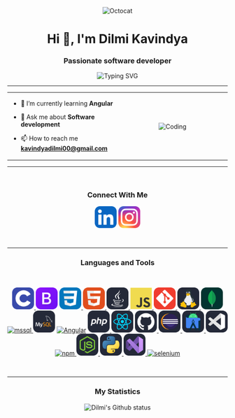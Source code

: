 <p align="center">
  <img src="https://octodex.github.com/images/original.png" alt="Octocat" width="200"/>
</p>

<h1 align="center">Hi 👋, I'm Dilmi Kavindya</h1>
<h3 align="center">Passionate software developer</h3>

<!-- 🔹 Animated Typing Line -->
<p align="center">
  <img src="https://readme-typing-svg.herokuapp.com?font=Fira+Code&pause=1000&color=00C4FF&center=true&vCenter=true&width=500&lines=Always+Learning+New+Things" alt="Typing SVG" />
</p>

---

<table align="center">
<tr border="none">
<td width="50%" align="left">
  
- 🌱 I’m currently learning **Angular**

- 💬 Ask me about **Software development**

- 📫 How to reach me **kavindyadilmi00@gmail.com**

</td>
<td width="50%" align="center">

  <img align="center" alt="Coding" width="450" src="https://www.google.com/url?sa=i&url=https%3A%2F%2Fwww.shutterstock.com%2Fsearch%2Fdigital-computer&psig=AOvVaw12APK6HTKC4BqxHNvCU9if&ust=1758265875044000&source=images&cd=vfe&opi=89978449&ved=0CBUQjRxqFwoTCPDhvvvg4Y8DFQAAAAAdAAAAABAE">

</td>
</tr>
</table>

---

<br> 
<h3 align="center">Connect With Me</h3>
<p align="center">
<a href="https://www.linkedin.com/in/Dilmi-Kavindya" target="blank"><img align="center" src="https://github.com/tandpfun/skill-icons/raw/main/icons/LinkedIn.svg?raw=true" alt="dilmi" height="50" width="50" /></a>
<a href="https://instagram.com/dilmi_k01" target="blank"><img align="center" src="https://github.com/tandpfun/skill-icons/raw/main/icons/Instagram.svg" alt="dilmi" height="50" width="50"/></a>
</p>

<br>

---

<h3 align="center">Languages and Tools</h3><br>
<p align="center">
<a href="https://www.cprogramming.com/" target="_blank" rel="noreferrer"> <img src="https://github.com/tandpfun/skill-icons/raw/main/icons/C.svg" alt="c" width="50" height="50"/> </a>
<a href="https://getbootstrap.com" target="_blank" rel="noreferrer"> <img src="https://github.com/tandpfun/skill-icons/raw/main/icons/Bootstrap.svg" alt="bootstrap" width="50" height="50"/></a> 
<a href="https://www.w3schools.com/css/" target="_blank" rel="noreferrer"> <img src="https://github.com/tandpfun/skill-icons/raw/main/icons/CSS.svg" alt="css3" width="50" height="50"/> </a>
<a href="https://www.w3.org/html/" target="_blank" rel="noreferrer"> <img src="https://github.com/tandpfun/skill-icons/raw/main/icons/HTML.svg" alt="html5" width="50" height="50"/> </a> 
<a href="https://www.java.com" target="_blank" rel="noreferrer"> <img src="https://github.com/tandpfun/skill-icons/raw/main/icons/Java-Dark.svg" alt="java" width="50" height="50"/> </a> 
<a href="https://developer.mozilla.org/en-US/docs/Web/JavaScript" target="_blank" rel="noreferrer"><img src="https://raw.githubusercontent.com/devicons/devicon/master/icons/javascript/javascript-original.svg" alt="javascript" width="50" height="50"/> </a> 
<a href="https://git-scm.com/" target="_blank" rel="noreferrer"> <img src="https://github.com/tandpfun/skill-icons/raw/main/icons/Git.svg" alt="git" width="50" height="50"/> </a>
<a href="https://www.linux.org/" target="_blank" rel="noreferrer"> <img src="https://github.com/tandpfun/skill-icons/raw/main/icons/Linux-Dark.svg" alt="linux" width="50" height="50"/> </a> 
<a href="https://www.mongodb.com/" target="_blank" rel="noreferrer"> <img src="https://github.com/tandpfun/skill-icons/raw/main/icons/MongoDB.svg" alt="mongodb" width="50" height="50"/> </a> 
<a href="https://www.microsoft.com/en-us/sql-server" target="_blank" rel="noreferrer"> <img src="https://github.com/marwin1991/profile-technology-icons/assets/19180175/3b371807-db7c-45b4-8720-c0cfc901680a" alt="mssql" width="50" height="50"/> </a> 
<a href="https://www.mysql.com/" target="_blank" rel="noreferrer"> <img src="https://github.com/tandpfun/skill-icons/raw/main/icons/MySQL-Dark.svg" alt="mysql" width="50" height="50"/></a>
<a href="https://angular.io/" target="_blank"><img src="https://cdn.jsdelivr.net/gh/devicons/devicon/icons/angularjs/angularjs-original.svg" alt="Angular" width="50" height="50"/></a>
<a href="https://www.php.net" target="_blank" rel="noreferrer"> <img src="https://github.com/tandpfun/skill-icons/raw/main/icons/PHP-Dark.svg" alt="php" width="50" height="50"/> </a> 
<a href="https://reactjs.org/" target="_blank" rel="noreferrer"> <img src="https://github.com/tandpfun/skill-icons/raw/main/icons/React-Dark.svg" alt="react" width="50" height="50"/></a>
<a href="https://github.com" target="_blank" rel="noreferrer"> <img src="https://github.com/tandpfun/skill-icons/raw/main/icons/Github-Dark.svg" alt="github" width="50" height="50"/> </a>
<a href="https://eclipse.org" target="_blank" rel="noreferrer"> <img src="https://github.com/tandpfun/skill-icons/raw/main/icons/Eclipse-Dark.svg" alt="eclipse" width="50" height="50"/> </a>
<a href="https://developer.android.com/studio" target="_blank" rel="noreferrer"> <img src="https://github.com/tandpfun/skill-icons/raw/main/icons/AndroidStudio-Dark.svg" alt="android studio" width="50" height="50"/> </a>
<a href="#" target="_blank" rel="noreferrer"> <img src="https://github.com/tandpfun/skill-icons/raw/main/icons/VSCode-Dark.svg" alt="VS Code" width="50" height="50"/> </a>
<a href="#" target="_blank" rel="noreferrer"> <img src="https://user-images.githubusercontent.com/25181517/121401671-49102800-c959-11eb-9f6f-74d49a5e1774.png" alt="npm" width="50" height="50"/> </a>
<a href="#" target="_blank" rel="noreferrer"> <img src="https://github.com/tandpfun/skill-icons/raw/main/icons/NodeJS-Dark.svg" alt="NodeJS" width="50" height="50"/> </a>
<a href="#" target="_blank" rel="noreferrer"> <img src="https://github.com/tandpfun/skill-icons/raw/main/icons/Python-Dark.svg" alt="Python" width="50" height="50"/> </a>
<a href="#" target="_blank" rel="noreferrer"> <img src="https://github.com/tandpfun/skill-icons/raw/main/icons/VisualStudio-Dark.svg" alt="Visual Studio" width="50" height="50"/> </a>
<a href="https://www.selenium.dev" target="_blank" rel="noreferrer"> <img src="https://raw.githubusercontent.com/detain/svg-logos/780f25886640cef088af994181646db2f6b1a3f8/svg/selenium-logo.svg" alt="selenium" width="50" height="50"/> </a>
</p>

<br>

---

<h3 align="center">My Statistics</h3>
<p align="center">
<img align="center" src="https://github-readme-stats.vercel.app/api?username=DilmiKavindya&include_all_commits=true&count_private=true&show_icons=true&line_height=20&title_color=7A7ADB&icon_color=2234AE&text_color=D3D3D3&bg_color=0,000000,130F40" alt="Dilmi's Github status">
<br>
</p>
